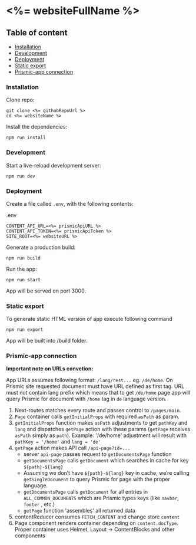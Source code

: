 # <%= websiteFullName %>


## Table of content

- [Installation](#installation)
- [Development](#development)
- [Deployment](#deployment)
- [Static export](#static-export)
- [Prismic-app connection](#prismic-app-connection)


<a id="installation"></a>
### Installation


Clone repo:

```
git clone <%= githubRepoUrl %>
cd <%= websiteName %>
```

Install the dependencies:

```
npm run install
```
<a id="development"></a>
### Development

Start a live-reload development server:

```
npm run dev
```
<a id="deployment"></a>
### Deployment

Create a file called `.env`, with the following contents:

.env

```
CONTENT_API_URL=<%= prismicApiURL %>
CONTENT_API_TOKEN=<%= prismicApiToken %>
SITE_ROOT=<%= websiteURL %>
```

Generate a production build:

```
npm run build
```

Run the app:

```
npm run start
```

App will be served on port 3000.

<a id="static-export"></a>
### Static export

To generate static HTML version of app execute following command

```
npm run export
```

App will be built into /build folder.

<a id="prismic-app-connection"></a>
### Prismic-app connection

__Important note on URLs convetion:__ 

App URLs assumes following format: `/lang/rest...` eg. `/de/home`. On Prismic 
site requested document must have URL defined as first tag. URL must not 
contain lang prefix which means that to get `/de/home` page app will query 
Prismic for document with `/home` tag in `de` language version.

1. Next-routes matches every route and passes control to `/pages/main`.
2. `Page` container calls `getInitialProps` with required `asPath` as param.
3. `getInitialProps` function makes `asPath` adjustments to get `pathKey` and `lang` and dispatches `getPage` action with these params (`getPage` receives `asPath` simply as `path`). Example: '/de/home' adjustment will result with `pathKey = '/home'` and `lang = 'de'` 
4. `getPage` action makes API call `/api-page?id=...`
   - server `api-page` passes request to `getDocumentsPage` function
   - `getDocumentsPage` calls `getDocument` which searches in cache for key `${path}-${lang}`
   - Assuming we don’t have `${path}-${lang}` key in cache, we’re calling `getSingleDocument` to query Prismic for page with the proper language.
   - `getDocumentsPage` calls `getDocument` for all entries in `ALL_COMMON_DOCUMENTS` which are Prismic types keys (like `navbar`, `footer` , etc.)
   - `getPage` function 'assembles' all returned data
5. contentReducer consumes `FETCH_CONTENT` and change store `content`
6. Page component renders container depending on `content.docType`. Proper container uses Helmet, Layout -> ContentBlocks and other components

